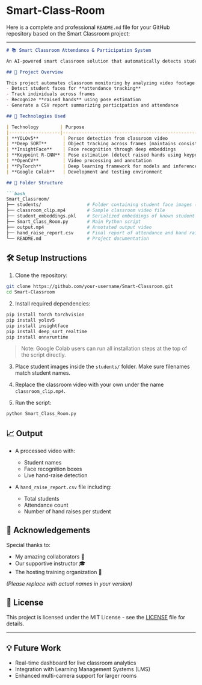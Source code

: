 # Smart-Class-Room

Here is a complete and professional `README.md` file for your GitHub repository based on the Smart Classroom project:

---

````markdown
# 📚 Smart Classroom Attendance & Participation System

An AI-powered smart classroom solution that automatically detects students, recognizes faces, tracks their presence, and monitors hand-raising behavior in real-time using computer vision and deep learning.

## 🎯 Project Overview

This project automates classroom monitoring by analyzing video footage to:
- Detect student faces for **attendance tracking**
- Track individuals across frames
- Recognize **raised hands** using pose estimation
- Generate a CSV report summarizing participation and attendance

## 🧠 Technologies Used

| Technology        | Purpose                                                                 |
|-------------------|-------------------------------------------------------------------------|
| **YOLOv5**         | Person detection from classroom video                                  |
| **Deep SORT**      | Object tracking across frames (maintains consistent student ID)       |
| **InsightFace**    | Face recognition through deep embeddings                              |
| **Keypoint R-CNN** | Pose estimation (detect raised hands using keypoints)                 |
| **OpenCV**         | Video processing and annotation                                       |
| **PyTorch**        | Deep learning framework for models and inference                      |
| **Google Colab**   | Development and testing environment                                    |

## 📂 Folder Structure

```bash
Smart_Classroom/
├── students/                 # Folder containing student face images (for embedding)
├── classroom_clip.mp4        # Sample classroom video file
├── student_embeddings.pkl    # Serialized embeddings of known student faces
├── Smart_Class_Room.py       # Main Python script
├── output.mp4                # Annotated output video
├── hand_raise_report.csv     # Final report of attendance and hand raises
└── README.md                 # Project documentation
````

## 🛠️ Setup Instructions

1. Clone the repository:

```bash
git clone https://github.com/your-username/Smart-Classroom.git
cd Smart-Classroom
```

2. Install required dependencies:

```bash
pip install torch torchvision
pip install yolov5
pip install insightface
pip install deep_sort_realtime
pip install onnxruntime
```

> Note: Google Colab users can run all installation steps at the top of the script directly.

3. Place student images inside the `students/` folder. Make sure filenames match student names.

4. Replace the classroom video with your own under the name `classroom_clip.mp4`.

5. Run the script:

```bash
python Smart_Class_Room.py
```

## 📈 Output

* A processed video with:

  * Student names
  * Face recognition boxes
  * Live hand-raise detection
* A `hand_raise_report.csv` file including:

  * Total students
  * Attendance count
  * Number of hand raises per student

## 👏 Acknowledgements

Special thanks to:

* My amazing collaborators 🙌
* Our supportive instructor 🎓
* The hosting training organization 🏢

*(Please replace with actual names in your version)*

## 📄 License

This project is licensed under the MIT License - see the [LICENSE](LICENSE) file for details.

---

## 💡 Future Work

* Real-time dashboard for live classroom analytics
* Integration with Learning Management Systems (LMS)
* Enhanced multi-camera support for larger rooms


